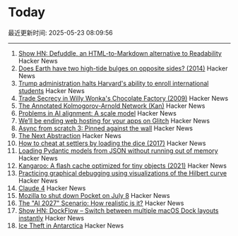 # Today

最近更新时间: 2025-05-23 08:09:56

--- 
1. [Show HN: Defuddle, an HTML-to-Markdown alternative to Readability](https://github.com/kepano/defuddle) Hacker News
2. [Does Earth have two high-tide bulges on opposite sides? (2014)](http://physics.stackexchange.com/questions/121830/does-earth-really-have-two-high-tide-bulges-on-opposite-sides) Hacker News
3. [Trump administration halts Harvard's ability to enroll international students](https://www.nytimes.com/2025/05/22/us/politics/trump-harvard-international-students.html) Hacker News
4. [Trade Secrecy in Willy Wonka's Chocolate Factory (2009)](https://papers.ssrn.com/sol3/papers.cfm?abstract_id=1430463) Hacker News
5. [The Annotated Kolmogorov-Arnold Network (Kan)](https://alexzhang13.github.io/blog/2024/annotated-kan/) Hacker News
6. [Problems in AI alignment: A scale model](https://muldoon.cloud/2025/05/22/alignment.html) Hacker News
7. [We’ll be ending web hosting for your apps on Glitch](https://blog.glitch.com/post/changes-are-coming-to-glitch/) Hacker News
8. [Async from scratch 3: Pinned against the wall](https://natkr.com/2025-05-22-async-from-scratch-3/) Hacker News
9. [The Next Abstraction](https://substack.com/inbox/post/164096497) Hacker News
10. [How to cheat at settlers by loading the dice (2017)](https://izbicki.me/blog/how-to-cheat-at-settlers-of-catan-by-loading-the-dice-and-prove-it-with-p-values.html) Hacker News
11. [Loading Pydantic models from JSON without running out of memory](https://pythonspeed.com/articles/pydantic-json-memory/) Hacker News
12. [Kangaroo: A flash cache optimized for tiny objects (2021)](https://engineering.fb.com/2021/10/26/core-infra/kangaroo/) Hacker News
13. [Practicing graphical debugging using visualizations of the Hilbert curve](https://akkartik.name/debugUIs.html) Hacker News
14. [Claude 4](https://www.anthropic.com/news/claude-4) Hacker News
15. [Mozilla to shut down Pocket on July 8](https://support.mozilla.org/en-US/kb/future-of-pocket) Hacker News
16. [The "AI 2027" Scenario: How realistic is it?](https://garymarcus.substack.com/p/the-ai-2027-scenario-how-realistic) Hacker News
17. [Show HN: DockFlow – Switch between multiple macOS Dock layouts instantly](https://dockflow.appitstudio.com/) Hacker News
18. [Ice Theft in Antarctica](https://nautil.us/ice-theft-in-antarctica-1210083/) Hacker News
